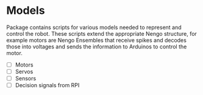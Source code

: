 # Models

Package contains scripts for various models needed to represent and control the robot. 
These scripts extend the appropriate Nengo structure, for example motors are Nengo Ensembles that receive spikes and decodes those into voltages and sends the information
to Arduinos to control the motor.

- [ ] Motors
- [ ] Servos
- [ ] Sensors
- [ ] Decision signals from RPI
